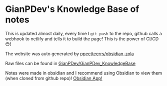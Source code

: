 # GianPDev's Knowledge Base of notes
This is updated almost daily, every time I `git push` to the repo, github calls a webhook to netlify and tells it to build the page! This is the power of CI/CD 😊!

The website was auto generated by [ppeetteerrs/obsidian-zola](https://github.com/ppeetteerrs/obsidian-zola)

Raw files can be found in [GianPDev/GianPDev_KnowledgeBase](https://github.com/GianPDev/GianPDev_KnowledgeBase)

Notes were made in obsidian and I recommend using Obsidian to view them (when cloned from github repo)!
[Obsidian App!](https://obsidian.md/)
